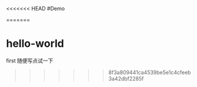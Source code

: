 <<<<<<< HEAD
#Demo

=======
# hello-world
first
随便写点试一下
>>>>>>> 8f3a809441ca4539be5e1c4cfeeb3a42dbf2285f
